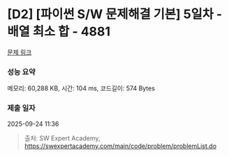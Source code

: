 # [D2] [파이썬 S/W 문제해결 기본] 5일차 - 배열 최소 합 - 4881 

[문제 링크](https://swexpertacademy.com/main/code/problem/problemDetail.do?contestProbId=AWTQh00qQs0DFAVT) 

### 성능 요약

메모리: 60,288 KB, 시간: 104 ms, 코드길이: 574 Bytes

### 제출 일자

2025-09-24 11:36



> 출처: SW Expert Academy, https://swexpertacademy.com/main/code/problem/problemList.do